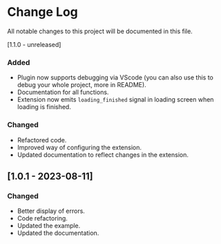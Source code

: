 # Change Log

All notable changes to this project will be documented in this file.

[1.1.0 - unreleased]

### Added

-   Plugin now supports debugging via VScode (you can also use this to debug your whole project, more in README).
-   Documentation for all functions.
-   Extension now emits `loading_finished` signal in loading screen when loading is finished.

### Changed

-   Refactored code.
-   Improved way of configuring the extension.
-   Updated documentation to reflect changes in the extension.

## [1.0.1 - 2023-08-11]

### Changed

-   Better display of errors.
-   Code refactoring.
-   Updated the example.
-   Updated the documentation.
